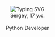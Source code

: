 <body align="center">
  <a>
      <img src="https://readme-typing-svg.herokuapp.com?font=&pause=1000&random=false&width=435&lines=%23Paradox+Flow" alt="Typing SVG"/>
  </a>
  <a>
      <br>Sergey, 17 y.o.</br>
      <br>Python Developer</br>
  </a>
</body>

